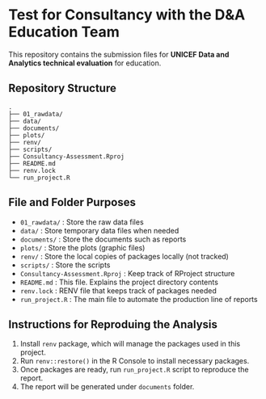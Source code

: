 # Test for Consultancy with the D&A Education Team

This repository contains the submission files for **UNICEF Data and Analytics technical evaluation** for education.

## Repository Structure

    .
    ├── 01_rawdata/
    ├── data/
    ├── documents/
    ├── plots/
    ├── renv/
    ├── scripts/
    ├── Consultancy-Assessment.Rproj
    ├── README.md
    ├── renv.lock
    └── run_project.R

## File and Folder Purposes 

- `01_rawdata/` : Store the raw data files
- `data/`       : Store temporary data files when needed
- `documents/`  : Store the documents such as reports
- `plots/`      : Store the plots (graphic files)
- `renv/`       : Store the local copies of packages locally (not tracked)
- `scripts/`    : Store the scripts
- `Consultancy-Assessment.Rproj`  : Keep track of RProject structure
- `README.md`   : This file. Explains the project directory contents
- `renv.lock`   : RENV file that keeps track of packages needed
- `run_project.R` : The main file to automate the production line of reports

## Instructions for Reproduing the Analysis

1. Install `renv` package, which will manage the packages used in this project.
2. Run `renv::restore()` in the R Console to install necessary packages.
3. Once packages are ready, run `run_project.R` script to reproduce the report.
4. The report will be generated under `documents` folder.
